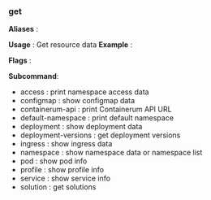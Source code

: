 
### get

**Aliases**   :
  
**Usage**     :
 Get resource data
**Example**   :
  
**Flags**     :
  
**Subcommand**:
  + access : print namespace access data
  + configmap : show configmap data
  + containerum-api : print Containerum API URL
  + default-namespace : print default namespace
  + deployment : show deployment data
  + deployment-versions : get deployment versions
  + ingress : show ingress data
  + namespace : show namespace data or namespace list
  + pod : show pod info
  + profile : show profile info
  + service : show service info
  + solution : get solutions
  
